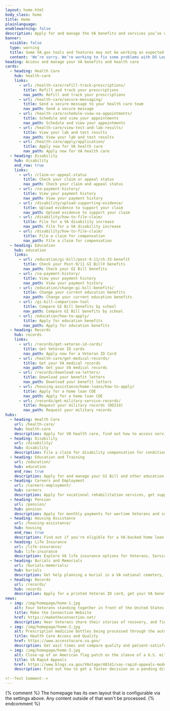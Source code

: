 ```yaml
---
layout: home.html
body_class: home
title: Home
plainlanguage:
enablewarning: false
description: Apply for and manage the VA benefits and services you’ve earned as a Veteran, Servicemember, or family member—like health care, disability, education, and more.
banner:
  visible: false
  type: warning
  title: Some VA.gov tools and features may not be working as expected
  content: 'We’re sorry. We’re working to fix some problems with DS Logon right now. Please check back later or call MyVA311 for help: <a href="tel:18446982311">1-844-698-2311</a>. If you have hearing loss, call TTY: 711.'
heading: Access and manage your VA benefits and health care
cards:
  - heading: Health Care
    hub: health-care
    links:
      - url: /health-care/refill-track-prescriptions/
        title: Refill and track your prescriptions
        nav_path: Refill and track your prescriptions
      - url: /health-care/secure-messaging/
        title: Send a secure message to your health care team
        nav_path: Send a secure message
      - url: /health-care/schedule-view-va-appointments/
        title: Schedule and view your appointments
        nav_path: Schedule and view your appointments
      - url: /health-care/view-test-and-lab-results/
        title: View your lab and test results
        nav_path: View your lab and test results
      - url: /health-care/apply/application/
        title: Apply now for VA health care
        nav_path: Apply now for VA health care
  - heading: Disability
    hub: disability
    end_row: true
    links:
      - url: /claim-or-appeal-status
        title: Check your claim or appeal status
        nav_path: Check your claim and appeal status
      - url: /va-payment-history/
        title: View your payment history
        nav_path: View your payment history
      - url: /disability/upload-supporting-evidence/
        title: Upload evidence to support your claim
        nav_path: Upload evidence to support your claim
      - url: /disability/how-to-file-claim/
        title: File for a VA disability increase
        nav_path: File for a VA disability increase
      - url: /disability/how-to-file-claim/
        title: File a claim for compensation
        nav_path: File a claim for compensation
  - heading: Education
    hub: education
    links:
      - url: /education/gi-bill/post-9-11/ch-33-benefit
        title: Check your Post-9/11 GI Bill® benefits
        nav_path: Check your GI Bill benefits
      - url: /va-payment-history/
        title: View your payment history
        nav_path: View your payment history
      - url: /education/change-gi-bill-benefits/
        title: Change your current education benefits
        nav_path: Change your current education benefits
      - url: /gi-bill-comparison-tool
        title: Compare GI Bill benefits by school
        nav_path: Compare GI Bill benefits by school
      - url: /education/how-to-apply/
        title: Apply for education benefits
        nav_path: Apply for education benefits
  - heading: Records
    hub: records
    links:
      - url: /records/get-veteran-id-cards/
        title: Get Veteran ID cards
        nav_path: Apply now for a Veteran ID Card
      - url: /health-care/get-medical-records/
        title: Get your VA medical records
        nav_path: Get your VA medical records
      - url: /records/download-va-letters/
        title: Download your benefit letters
        nav_path: Download your benefit letters
      - url: /housing-assistance/home-loans/how-to-apply/
        title: Apply for a home loan COE
        nav_path: Apply for a home loan COE
      - url: /records/get-military-service-records/
        title: Request your military records (DD214)
        nav_path: Request your military records
hubs:
  - heading: Health Care
    url: /health-care/
    hub: health-care
    description: Apply for VA health care, find out how to access services, and manage your health and benefits online.
  - heading: Disability
    url: /disability/
    hub: disability
    description: File a claim for disability compensation for conditions related to your military service, and manage your benefits over time.
  - heading: Education and Training
    url: /education/
    hub: education
    end_row: true
    description: Apply for and manage your GI Bill and other education benefits to help pay for college and training programs.
  - heading: Careers and Employment
    url: /careers-employment/
    hub: careers
    description: Apply for vocational rehabilitation services, get support for your Veteran-owned small business, and access other career resources.
  - heading: Pension
    url: /pension/
    hub: pension
    description: Apply for monthly payments for wartime Veterans and survivors with limited or no income who meet certain age and disability requirements.
  - heading: Housing Assistance
    url: /housing-assistance/
    hub: housing
    end_row: true
    description: Find out if you're eligible for a VA-backed home loan. If you have a service-connected disability, see if you qualify for a housing grant to help you live more independently.
  - heading: Life Insurance
    url: /life-insurance/
    hub: life-insurance
    description: Explore VA life insurance options for Veterans, Servicemembers, and families. Manage your policy online, file claims for benefits, and access helpful resources.
  - heading: Burials and Memorials
    url: /burials-memorials/
    hub: burials
    description: Get help planning a burial in a VA national cemetery, order a headstone or other memorial item to honor a Veteran's service, and apply for survivor and dependent benefits.
  - heading: Records
    url: /records/
    hub: records
    description: Apply for a printed Veteran ID card, get your VA benefit letters and medical records, and learn how to apply for a discharge upgrade.
news:
  - img: /img/homepage/home-1.jpg
    alt: Four Veterans standing together in front of the United States flag.
    title: Make the Connection Website
    href: https://maketheconnection.net/
    description: Hear Veterans share their stories of recovery, and find resources near you.
  - img: /img/homepage/home-2.jpg
    alt: Prescription medicine bottles being processed through the automated system at the VA Mail Order Pharmacy.
    title: Health Care Access and Quality
    href: https://www.accesstocare.va.gov/
    description: Get wait times and compare quality and patient-satisfaction data for VA health facilities.
  - img: /img/homepage/home-3.jpg
    alt: Close-up of an American flag patch on the sleeve of a U.S. military combat uniform.
    title: VA Rapid Appeals
    href: https://www.blogs.va.gov/VAntage/48141/vas-rapid-appeals-modernization-program-ramp-now-open-appeals/
    description: Find out how to get a faster decision on a pending disability compensation appeal through the VA Rapid Appeals Modernization Program (RAMP).
    
<!--Test Comment-->
---
```

{% comment %}
  The homepage has its own layout that is configurable via the settings above. Any content outside of that won't be processed.
{% endcomment %}
